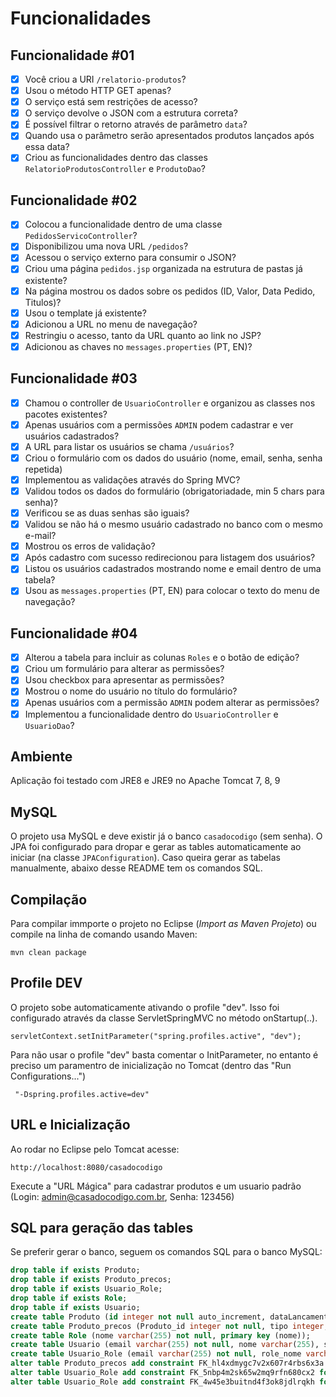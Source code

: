 # Funcionalidades
 
## Funcionalidade #01
- [x] Você criou a URI  `/relatorio-produtos`?
- [x] Usou o método HTTP GET apenas?
- [x] O serviço está sem restrições de acesso?
- [x] O serviço devolve o JSON com a estrutura correta?
- [x] É possível filtrar o retorno através de parâmetro  `data`?
- [x] Quando usa o parâmetro serão apresentados produtos lançados após essa data?
- [x] Criou as funcionalidades dentro das classes  `RelatorioProdutosController`  e  `ProdutoDao`?

 ## Funcionalidade #02
- [x] Colocou a funcionalidade dentro de uma classe  `PedidosServicoController`?
- [x] Disponibilizou uma nova URL  `/pedidos`?
- [x] Acessou o serviço externo para consumir o JSON?
- [x] Criou uma página  `pedidos.jsp`  organizada na estrutura de pastas já existente?
- [x] Na página mostrou os dados sobre os pedidos (ID, Valor, Data Pedido, Titulos)?
- [x] Usou o template já existente?
- [x] Adicionou a URL no menu de navegação?
- [x] Restringiu o acesso, tanto da URL quanto ao link no JSP?
- [x] Adicionou as chaves no  `messages.properties`  (PT, EN)?

 ## Funcionalidade #03
- [x] Chamou o controller de  `UsuarioController`  e organizou as classes nos pacotes existentes?
- [x] Apenas usuários com a permissões  `ADMIN`  podem cadastrar e ver usuários cadastrados?
- [x] A URL para listar os usuários se chama  `/usuários`?
- [x] Criou o formulário com os dados do usuário (nome, email, senha, senha repetida)
- [x] Implementou as validações através do Spring MVC?
- [x] Validou todos os dados do formulário (obrigatoriadade, min 5 chars para senha)?
- [x] Verificou se as duas senhas são iguais?
- [x] Validou se não há o mesmo usuário cadastrado no banco com o mesmo e-mail?
- [x] Mostrou os erros de validação?
- [x] Após cadastro com sucesso redirecionou para listagem dos usuários?
- [x] Listou os usuários cadastrados mostrando nome e email dentro de uma tabela?
- [x] Usou as  `messages.properties`  (PT, EN) para colocar o texto do menu de navegação?

 ## Funcionalidade #04
- [x] Alterou a tabela para incluir as colunas  `Roles`  e o botão de edição?
- [x] Criou um formulário para alterar as permissões?
- [x] Usou checkbox para apresentar as permissões?
- [x] Mostrou o nome do usuário no título do formulário?
- [x] Apenas usuários com a permissão  `ADMIN`  podem alterar as permissões?
- [x] Implementou a funcionalidade dentro do  `UsuarioController`  e  `UsuarioDao`?

## Ambiente 

 Aplicação foi testado com JRE8 e JRE9 no Apache Tomcat 7, 8, 9
 
## MySQL

O projeto usa MySQL e deve existir já o banco `casadocodigo` (sem senha). O JPA foi configurado para dropar e gerar as tables automaticamente ao iniciar (na classe `JPAConfiguration`). Caso queira gerar as tabelas manualmente, abaixo desse README tem os comandos SQL.

## Compilação

 Para compilar immporte o projeto no Eclipse (*Import as Maven Projeto*) ou compile na linha de comando usando Maven:

	mvn clean package

## Profile DEV

O projeto sobe automaticamente ativando o profile "dev". Isso foi configurado através da classe ServletSpringMVC no método onStartup(..).

	servletContext.setInitParameter("spring.profiles.active", "dev");

Para não usar o profile "dev" basta comentar o InitParameter, no entanto é preciso um paramentro de inicialização no Tomcat (dentro das "Run Configurations...")

	 "-Dspring.profiles.active=dev"

## URL e Inicialização

Ao rodar no Eclipse pelo  Tomcat acesse:

	http://localhost:8080/casadocodigo
	
Execute a "URL Mágica" para cadastrar produtos e um usuario padrão (Login: admin@casadocodigo.com.br, Senha: 123456)	

## SQL para geração das tables

Se preferir gerar o banco, seguem os comandos SQL para o banco MySQL:

```SQL
drop table if exists Produto;
drop table if exists Produto_precos;
drop table if exists Usuario_Role;
drop table if exists Role;
drop table if exists Usuario;
create table Produto (id integer not null auto_increment, dataLancamento datetime, descricao varchar(255), paginas integer not null, sumarioPath varchar(255), titulo varchar(255), primary key (id));
create table Produto_precos (Produto_id integer not null, tipo integer, valor decimal(19,2));
create table Role (nome varchar(255) not null, primary key (nome));
create table Usuario (email varchar(255) not null, nome varchar(255), senha varchar(255), primary key (email));
create table Usuario_Role (email varchar(255) not null, role_nome varchar(255) not null);
alter table Produto_precos add constraint FK_hl4xdmygc7v2x607r4rbs6x3a foreign key (Produto_id) references Produto (id);
alter table Usuario_Role add constraint FK_5nbp4m2sk65w2mq9rfn680cx2 foreign key (role_nome) references Role (nome);
alter table Usuario_Role add constraint FK_4w45e3buitnd4f3ok8jdlrqkh foreign key (email) references Usuario (email);
```
